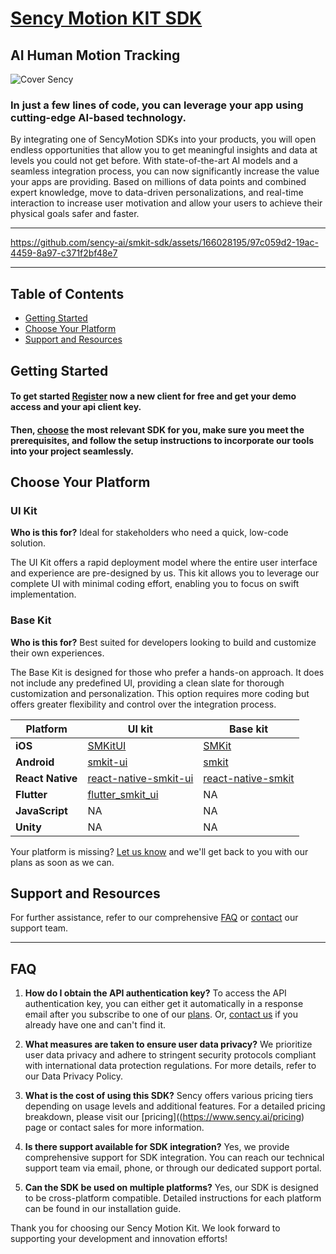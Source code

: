 # [Sency Motion KIT SDK](https://www.sency.ai)

## AI Human Motion Tracking

![Cover Sency](https://github.com/sency-ai/smkit-sdk/assets/166028195/7bba0525-4368-4c38-b840-63744538e228)

### In just a few lines of code, you can leverage your app using cutting-edge AI-based technology.

By integrating one of SencyMotion SDKs into your products, you will open endless opportunities that allow you to get meaningful insights and data at levels you could not get before. With state-of-the-art AI models and a seamless integration process, you can now significantly increase the value your apps are providing. Based on millions of data points and combined expert knowledge, move to data-driven personalizations, and real-time interaction to increase user motivation and allow your users to achieve their physical goals safer and faster.

------------------

https://github.com/sency-ai/smkit-sdk/assets/166028195/97c059d2-19ac-4459-8a97-c371f2bf48e7

------------------

## Table of Contents
- [Getting Started](#getting-started)
- [Choose Your Platform](#choose-your-platform)
- [Support and Resources](#support-and-resources)

<b name="getting-started"></b>
## Getting Started

#### To get started [Register](https://www.sency.ai/pricing) now a new client for free and get your demo access and your api client key.
#### Then, [choose](#choose-your-platform) the most relevant SDK for you, make sure you meet the prerequisites, and follow the setup instructions to incorporate our tools into your project seamlessly.

<a name="choose-your-platform"></a>
## Choose Your Platform

### UI Kit

**Who is this for?** Ideal for stakeholders who need a quick, low-code solution.

The UI Kit offers a rapid deployment model where the entire user interface and experience are pre-designed by us. This kit allows you to leverage our complete UI with minimal coding effort, enabling you to focus on swift implementation.

### Base Kit

**Who is this for?** Best suited for developers looking to build and customize their own experiences.

The Base Kit is designed for those who prefer a hands-on approach. It does not include any predefined UI, providing a clean slate for thorough customization and personalization. This option requires more coding but offers greater flexibility and control over the integration process.

| Platform | UI kit | Base kit |
|-------------------|-------------------|-------------------|
| **iOS** | [SMKitUI](https://github.com/sency-ai/smkit-ui-ios-demo/tree/main) | [SMKit](https://github.com/sency-ai/smkit-ios-demo/tree/main) |
| **Android** | [smkit-ui](https://github.com/sency-ai/smkit-ui-android-demo) | [smkit](https://github.com/sency-ai/smkit-android-demo) |
| **React Native** | [react-native-smkit-ui](https://github.com/sency-ai/smkit-ui-react-native-demo) | [react-native-smkit](https://github.com/sency-ai/smkit-react-native-demo) |
| **Flutter** | [flutter_smkit_ui](https://github.com/sency-ai/smkit-ui-flutter-demo) | NA |
| **JavaScript** | NA | NA |
| **Unity** | NA | NA |

Your platform is missing? [Let us know](mailto:support@sency.ai) and we'll get back to you with our plans as soon as we can.

<a name="support-and-resources"></a>
## Support and Resources

For further assistance, refer to our comprehensive [FAQ](#faq) or [contact](mailto:support@sency.ai) our support team. 

----------------
<a name="faq"></a>
## FAQ


1. **How do I obtain the API authentication key?**
   To access the API authentication key, you can either get it automatically in a response email after you subscribe to one of our [plans](https://www.sency.ai/pricing). Or, [contact us](mailto:support@sency.ai) if you already have one and can't find it.

2. **What measures are taken to ensure user data privacy?**
   We prioritize user data privacy and adhere to stringent security protocols compliant with international data protection regulations. For more details, refer to our Data Privacy Policy.

3. **What is the cost of using this SDK?**
   Sency offers various pricing tiers depending on usage levels and additional features. For a detailed pricing breakdown, please visit our [pricing]((https://www.sency.ai/pricing) page or contact sales for more information.

4. **Is there support available for SDK integration?**
   Yes, we provide comprehensive support for SDK integration. You can reach our technical support team via email, phone, or through our dedicated support portal.

5. **Can the SDK be used on multiple platforms?**
   Yes, our SDK is designed to be cross-platform compatible. Detailed instructions for each platform can be found in our installation guide.

Thank you for choosing our Sency Motion Kit. We look forward to supporting your development and innovation efforts!

